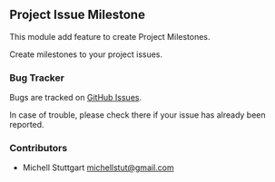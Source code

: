 ## Project Issue Milestone

This module add feature to create Project Milestones.

Create milestones to your project issues.

### Bug Tracker

Bugs are tracked on [GitHub Issues](https://github.com/multidadosti-erp/multidadosti-addons/issues).

In case of trouble, please check there if your issue has already been reported.

### Contributors

* Michell Stuttgart <michellstut@gmail.com>
